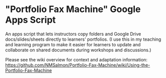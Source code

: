# "Portfolio Fax Machine" Google Apps Script
An apps script that lets instructors copy folders and Google Drive docs/slides/sheets directly to learners' portfolios. (I use this in my teaching and learning program to make it easier for learners to update and collaborate on shared documents during workshops and discussions.)

Please see the wiki overview for context and adaptation information: https://github.com/NMSalmon/Portfolio-Fax-Machine/wiki/Using-the-Portfolio-Fax-Machine
